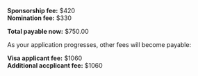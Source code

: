 **Sponsorship fee:** $420 <br />
**Nomination fee:** $330 <br />

**Total payable now:** $750.00<br />

As your application progresses, other fees will become payable:

**Visa applicant fee:** $1060 <br />
**Additional accplicant fee:** $1060 <br />